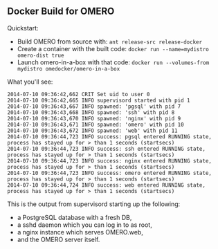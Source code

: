 Docker Build for OMERO
----------------------

Quickstart:
 * Build OMERO from source with: `ant release-src release-docker`
 * Create a container with the built code: `docker run --name=mydistro omero-dist true`
 * Launch omero-in-a-box with that code: `docker run --volumes-from mydistro omedocker/omero-in-a-box`

What you'll see:
```
2014-07-10 09:36:42,662 CRIT Set uid to user 0
2014-07-10 09:36:42,665 INFO supervisord started with pid 1
2014-07-10 09:36:43,667 INFO spawned: 'pgsql' with pid 7
2014-07-10 09:36:43,668 INFO spawned: 'ssh' with pid 8
2014-07-10 09:36:43,670 INFO spawned: 'nginx' with pid 9
2014-07-10 09:36:43,671 INFO spawned: 'omero' with pid 10
2014-07-10 09:36:43,672 INFO spawned: 'web' with pid 11
2014-07-10 09:36:44,723 INFO success: pgsql entered RUNNING state, process has stayed up for > than 1 seconds (startsecs)
2014-07-10 09:36:44,723 INFO success: ssh entered RUNNING state, process has stayed up for > than 1 seconds (startsecs)
2014-07-10 09:36:44,723 INFO success: nginx entered RUNNING state, process has stayed up for > than 1 seconds (startsecs)
2014-07-10 09:36:44,723 INFO success: omero entered RUNNING state, process has stayed up for > than 1 seconds (startsecs)
2014-07-10 09:36:44,724 INFO success: web entered RUNNING state, process has stayed up for > than 1 seconds (startsecs)
```

This is the output from supervisord starting up the following:

 * a PostgreSQL database with a fresh DB,
 * a sshd daemon which you can log in to as root,
 * a nginx instance which serves OMERO.web,
 * and the OMERO server itself.
